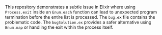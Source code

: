 This repository demonstrates a subtle issue in Elixir where using `Process.exit` inside an `Enum.each` function can lead to unexpected program termination before the entire list is processed. The `bug.ex` file contains the problematic code.  The `bugSolution.ex` provides a safer alternative using `Enum.map` or handling the exit within the process itself. 